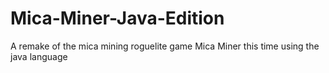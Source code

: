 # Mica-Miner-Java-Edition
 A remake of the mica mining roguelite game Mica Miner this time using the java language
